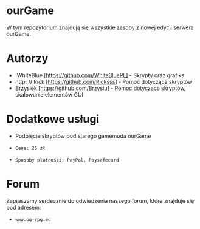 # ourGame
W tym repozytorium znajdują się wszystkie zasoby z nowej edycji serwera ourGame.

# Autorzy
* .WhiteBlue [https://github.com/WhiteBluePL] - Skrypty oraz grafika
* http: // Rick [https://github.com/Ricksss] - Pomoc dotycząca skryptów
* Brzysiek [https://github.com/Brzysiu] - Pomoc dotycząca skryptów, skalowanie elementów GUI

# Dodatkowe usługi
* Podpięcie skryptów pod starego gamemoda ourGame

*     Cena: 25 zł

*     Sposoby płatności: PayPal, Paysafecard

# Forum
Zapraszamy serdecznie do odwiedzenia naszego forum, które znajduje się pod adresem:
*     www.og-rpg.eu
